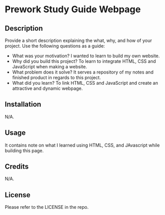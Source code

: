 # Prework Study Guide Webpage

## Description

Provide a short description explaining the what, why, and how of your project. Use the following questions as a guide:

- What was your motivation? I wanted to learn to build my own website.
- Why did you build this project? To learn to integrate HTML, CSS and JavaScript when making a website.  
- What problem does it solve? It serves a repository of my notes and finished product in regards to this project.
- What did you learn? To link HTML, CSS and JavaScript and create an attractive and dynamic webpage.

## Installation

N/A.

## Usage

It contains note on what I learned using HTML, CSS, and JAvascript while building this page.

## Credits

N/A.

## License

Please refer to the LICENSE in the repo.

